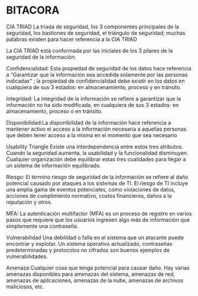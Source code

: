 # BITACORA

CIA TRIAD La triada de seguridad, los 3 componentes principales de la seguridad, los bastiones de seguridad, el triángulo de seguridad; muchas palabras existen para hacer referencia a la CIA TRIAD

La CIA TRIAD está conformada por las iniciales de los 3 pilares de la seguridad de la información:

Confidencialidad: Esta propiedad de seguridad de los datos hace referencia a “Garantizar que la información sea accedida solamente por las personas indicadas” ; la propiedad de confidencialidad debe existir en los datos en cualquiera de sus 3 estados: en almacenamiento, proceso y en tránsito.

Integridad: La integridad de la información se refiere a garantizar que la información no ha sido modificada, en cualquiera de sus 3 estados: en almacenamiento, proceso o en tránsito.

Disponibilidad:La disponibilidad de la información hace referencia a mantener activo el acceso a la información necesaria a aquellas personas que deben tener acceso a la misma en el momento que sea necesario

Usability Triangle Existe una interdependencia entre estos tres atributos. Cuando la seguridad aumenta, la usabilidad y la funcionalidad disminuyen. Cualquier organización debe equilibrar estas tres cualidades para llegar a un sistema de información equilibrado.

Riesgo: El término riesgo de seguridad de la información se refiere al daño potencial causado por ataques a los sistemas de TI. El riesgo de TI incluye una amplia gama de eventos potenciales, como violaciones de datos, acciones de cumplimiento normativo, costos financieros, daños a la reputación y otros.

MFA: La autenticación multifactor (MFA) es un proceso de registro en varios pasos que requiere que los usuarios ingresen algo más de información que simplemente una contraseña.

Vulnerabilidad Una debilidad o falla en el sistema que un atacante puede encontrar y explotar. Un sistema operativo actualizado, contraseñas predeterminadas y protocolos no cifrados son buenos ejemplos de vulnerabilidades.

Amenaza Cualquier cosa que tenga potencial para causar daño. Hay varias amenazas disponibles para amenazas del sistema, amenazas de red, amenazas de aplicaciones, amenazas de la nube, amenazas de archivos maliciosos, etc.
